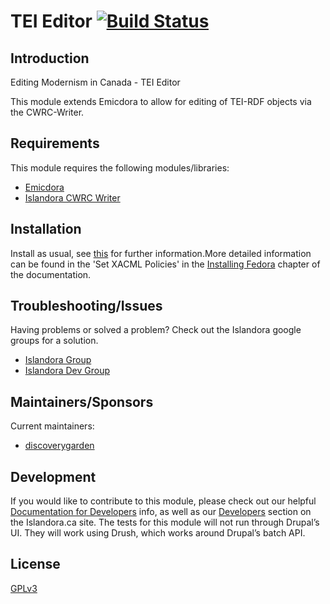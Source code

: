 # TEI Editor [![Build Status](https://travis-ci.org/discoverygarden/emicdora.png?branch=7.x)](https://travis-ci.org/discoverygarden/emicdora)

## Introduction

Editing Modernism in Canada - TEI Editor

This module extends Emicdora to allow for editing of TEI-RDF objects via the
CWRC-Writer.

## Requirements

This module requires the following modules/libraries:

* [Emicdora](https://github.com/discoverygarden/emicdora)
* [Islandora CWRC Writer](https://github.com/discoverygarden/islandora_cwrc_writer)

## Installation

Install as usual, see [this](https://drupal.org/documentation/install/modules-themes/modules-7) for further information.More detailed information can be found in the 'Set XACML Policies' in the [Installing Fedora](https://wiki.duraspace.org/display/ISLANDORA713/Installing+Fedora) chapter of the documentation.

## Troubleshooting/Issues

Having problems or solved a problem? Check out the Islandora google groups for a solution.

* [Islandora Group](https://groups.google.com/forum/?hl=en&fromgroups#!forum/islandora)
* [Islandora Dev Group](https://groups.google.com/forum/?hl=en&fromgroups#!forum/islandora-dev)

## Maintainers/Sponsors

Current maintainers:

* [discoverygarden](https://github.com/discoverygarden)

## Development

If you would like to contribute to this module, please check out our helpful [Documentation for Developers](https://github.com/Islandora/islandora/wiki#wiki-documentation-for-developers) info, as well as our [Developers](http://islandora.ca/developers) section on the Islandora.ca site.
The tests for this module will not run through Drupal’s UI. They will work using Drush, which works around Drupal’s batch API.

## License

[GPLv3](http://www.gnu.org/licenses/gpl-3.0.txt)
